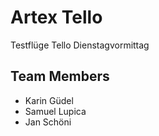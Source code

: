 # Artex Tello
Testflüge Tello Dienstagvormittag

## Team Members
- Karin Güdel 
- Samuel Lupica
- Jan Schöni
